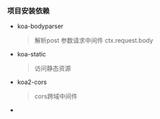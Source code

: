 ### 项目安装依赖
- koa-bodyparser
    > 解析post 参数请求中间件  ctx.request.body
- koa-static
    > 访问静态资源
- koa2-cors
    > cors跨域中间件
-
